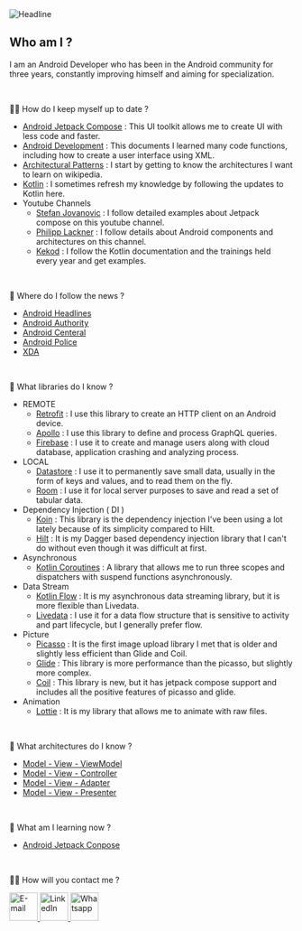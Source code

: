 <img src="https://readme-typing-svg.herokuapp.com?font=Kalam&size=40&duration=6000&color=02e00a&center=false&vCenter=false&width=1500&height=100&lines=Hi+there+👨🏽‍💻+I'm+Ramazan+and+I'm+an+Android+Developer" alt="Headline" />

<h2 align="left">Who am I ?</h2>

I am an Android Developer who has been in the Android community for three years, constantly improving himself and aiming for specialization.

<br/>

🧑‍🔧 How do I keep myself up to date ?

- [Android Jetpack Compose][0] : This UI toolkit allows me to create UI with less code and faster.
- [Android Development][1] : This documents I learned many code functions, including how to create a user interface using XML.
- [Architectural Patterns][2] : I start by getting to know the architectures I want to learn on wikipedia.
- [Kotlin][3] : I sometimes refresh my knowledge by following the updates to Kotlin here.
 - Youtube Channels
     - [Stefan Jovanovic][4] : I follow detailed examples about Jetpack compose on this youtube channel.
     - [Philipp Lackner][5] : I follow details about Android components and architectures on this channel.
     - [Kekod][6] : I follow the Kotlin documentation and the trainings held every year and get examples.

<br/>

📰 Where do I follow the news ?

- [Android Headlines][7]
- [Android Authority][8]
- [Android Centeral][9]
- [Android Police][10]
- [XDA][11]

<br/>

🧠 What libraries do I know ?

- REMOTE
   - [Retrofit][12] : I use this library to create an HTTP client on an Android device.
   - [Apollo][13] : I use this library to define and process GraphQL queries.
   - [Firebase][14] : I use it to create and manage users along with cloud database, application crashing and analyzing process.
- LOCAL
   - [Datastore][15] : I use it to permanently save small data, usually in the form of keys and values, and to read them on the fly.
   - [Room][16] : I use it for local server purposes to save and read a set of tabular data.
- Dependency Injection ( DI )
   - [Koin][17] : This library is the dependency injection I've been using a lot lately because of its simplicity compared to Hilt.
   - [Hilt][18] : It is my Dagger based dependency injection library that I can't do without even though it was difficult at first.
- Asynchronous
   - [Kotlin Coroutines][19] : A library that allows me to run three scopes and dispatchers with suspend functions asynchronously.
- Data Stream
   - [Kotlin Flow][20] : It is my asynchronous data streaming library, but it is more flexible than Livedata.
   - [Livedata][21] : I use it for a data flow structure that is sensitive to activity and part lifecycle, but I generally prefer flow.
- Picture
   - [Picasso][22] : It is the first image upload library I met that is older and slightly less efficient than Glide and Coil.
   - [Glide][23] : This library is more performance than the picasso, but slightly more complex.
   - [Coil][24] : This library is new, but it has jetpack compose support and includes all the positive features of picasso and glide.
- Animation
   - [Lottie][25] : It is my library that allows me to animate with raw files.

<br/>
 
🧠 What architectures do I know ?

- [Model - View - ViewModel][26]
- [Model - View - Controller][27]
- [Model - View - Adapter][28]
- [Model - View - Presenter][29]

<br/>

🧠 What am I learning now ?

- [Android Jetpack Conpose][0] 

<br/>

🧙‍♂️ How will you contact me ?

<p align="left">
	<a href="mailto:rznkolds@outlook.com">
		<img src="https://img.icons8.com/bubbles/50/000000/email.png" alt="E-mail" width="50" height="50"/>
	</a>
	<a href="https://linkedin.com/in/rznkolds">
		<img src="https://img.icons8.com/bubbles/50/000000/linkedin.png" alt="LinkedIn" width="50" height="50"/>
	</a>
	<a href="https://wa.me/+905422125264" >
		<img src="https://img.icons8.com/bubbles/50/000000/whatsapp.png" alt="Whatsapp" width="50" height="50"/>
	</a>
</p>

<!--- Resources -->

[0]: https://developer.android.com/jetpack/compose/documentation
[1]: https://developer.android.com/guide
[2]: https://en.wikipedia.org/wiki/Architectural_pattern
[3]: https://kotlinlang.org/docs/home.html
[4]: https://www.youtube.com/@StevdzaSan
[5]: https://www.youtube.com/@PhilippLackner
[6]: https://www.youtube.com/@KeKod

<!--- News -->

[7]: https://www.androidheadlines.com/category/news/phones
[8]: https://www.androidauthority.com/news/
[9]: https://www.androidcentral.com/phones
[10]: https://www.androidpolice.com/phones-news/
[11]: https://www.xda-developers.com/category/mobile-news/

<!--- Libraries -->

[12]: https://github.com/square/retrofit
[13]: https://www.apollographql.com/docs/kotlin
[14]: https://firebase.google.com/docs/build
[15]: https://developer.android.com/topic/libraries/architecture/datastore
[16]: https://developer.android.com/training/data-storage/room
[17]: https://insert-koin.io/docs/quickstart/kotlin
[18]: https://developer.android.com/training/dependency-injection/hilt-android
[19]: https://developer.android.com/kotlin/coroutines
[20]: https://developer.android.com/kotlin/flow
[21]: https://developer.android.com/topic/libraries/architecture/livedata
[22]: https://github.com/square/picasso
[23]: https://github.com/bumptech/glide
[24]: https://github.com/coil-kt/coil
[25]: https://github.com/airbnb/lottie-android

<!--- Architectures -->

[26]: https://en.wikipedia.org/wiki/Model-view-viewmodel
[27]: https://en.wikipedia.org/wiki/Model-view-controller
[28]: https://en.wikipedia.org/wiki/Model-view-adapter
[29]: https://en.wikipedia.org/wiki/Model-view-presenter
